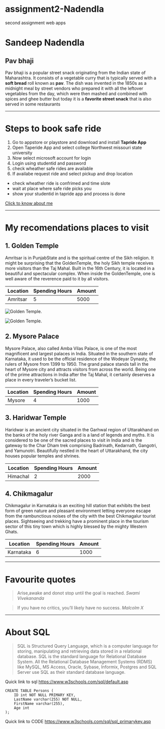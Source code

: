 # assignment2-Nadendla
second assignment web apps 
# Sandeep Nadendla
## Pav bhaji
Pav bhaji is a popular street snack originating from the Indian state of Maharashtra. It consists of a vegetable curry that is typically served with a **soft bread** roll known as **pav**. The dish was invented in the 1850s as a midnight meal by street vendors who prepared it with all the leftover vegetables from the day, which were then mashed and combined with spices and ghee butter but today it is a **favorite street snack** that is also served in some restaurants

***

# Steps to book safe ride
1. Go to appstore or playstore and download and install **Tapride App**
2. Open Taperide App and select college Northwest missouri state university
3. Now select microsoft account for login
4. Login using studentid and password
5. check wheather safe rides are available
6. If availabe request ride and select pickup and drop location
* check wheather ride is confrimed and time slote
* wait at place where safe ride picks you 
* show your studentid in tapride app and process is done

[Click to know about me](https://github.com/sandeepnadendla-git/assignment2-Nadendla/blob/main/AboutMe.md)

***

# My recomendations places to visit

 ## 1. Golden Temple
Amritsar is in PunjabState and is the spiritual centre of the Sikh religion. It might be surprising that the GoldenTemple, the holy Sikh temple receives more visitors than the Taj Mahal. Built in the 16th Century, it is located in a beautiful and spectacular complex. When inside the GoldenTemple, one is well aware of the reverence paid to it by all visitors.

| Location | Spending Hours | Amount |
| --- | ----------- | ----- |
| Amritsar | 5  | 5000 |

![Golden Temple](GT1.jpg).

![Golden Temple](GT2.jpg).

## 2. Mysore Palace
Mysore Palace, also called Amba Vilas Palace, is one of the most magnificent and largest palaces in India. Situated in the southern state of Karnataka, it used to be the official residence of the Wodeyar Dynasty, the rulers of Mysore from 1399 to 1950. The grand palace stands tall in the heart of Mysore city and attracts visitors from across the world. Being one of the prime attractions in India after the Taj Mahal, it certainly deserves a place in every traveler’s bucket list.

| Location | Spending Hours | Amount |
| --- | ----------- | ----- |
| Mysore | 4  | 1000 |

## 3. Haridwar Temple
Haridwar is an ancient city situated in the Garhwal region of Uttarakhand on the banks of the holy river Ganga and is a land of legends and myths. It is considered to be one of the sacred places to visit in India and is the gateway to the Char Dham trek comprising Badrinath, Kedarnath, Gangotri, and Yamunotri. Beautifully nestled in the heart of Uttarakhand, the city houses popular temples and shrines.

| Location | Spending Hours | Amount |
| --- | ----------- | ----- |
| Himachal | 2  | 2000 |

## 4. Chikmagalur  
Chikmagalur in Karnataka is an exciting hill station that exhibits the best form of green nature and pleasant environment letting everyone escape from the rambunctious noises of the city with the best Chikmagalur tourist places. Sightseeing and trekking have a prominent place in the tourism sector of this tiny town which is highly blessed by the mighty Western Ghats.

| Location | Spending Hours | Amount |
| --- | ----------- | ----- |
| Karnataka | 6  | 1000 |

***
# Favourite quotes

> Arise,awake and donot stop until the goal is reached.
*Swami Vivekananda*

> If you have no critics, you’ll likely have no success.
*Malcolm X*

***

# About SQL

> SQL is Structured Query Language, which is a computer language for storing, manipulating and retrieving data stored in a relational database. SQL is the standard language for Relational Database System. All the Relational Database Management Systems (RDMS) like MySQL, MS Access, Oracle, Sybase, Informix, Postgres and SQL Server use SQL as their standard database language.

Quick link to sql <https://www.w3schools.com/sql/default.asp>

``` 
CREATE TABLE Persons (
    ID int NOT NULL PRIMARY KEY,
    LastName varchar(255) NOT NULL,
    FirstName varchar(255),
    Age int
);

```
Quick link to CODE <https://www.w3schools.com/sql/sql_primarykey.asp>





